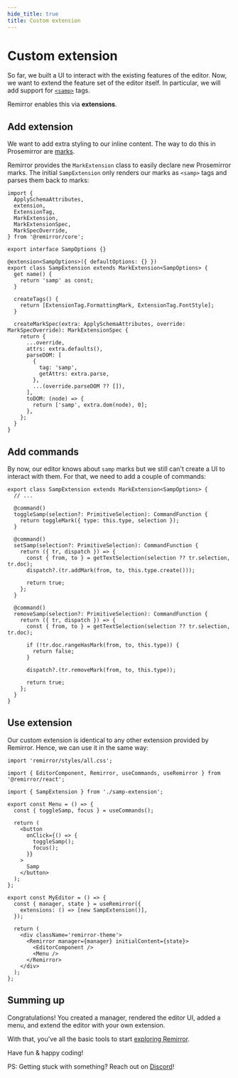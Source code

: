 ```yaml
---
hide_title: true
title: Custom extension
---
```


# Custom extension

So far, we built a UI to interact with the existing features of the editor. Now, we want to extend the feature set of the editor itself. In particular, we will add support for [`<samp>`](https://developer.mozilla.org/en-US/docs/Web/HTML/Element/samp) tags.

Remirror enables this via **extensions**.

## Add extension

We want to add extra styling to our inline content. The way to do this in Prosemirror are [marks](https://prosemirror.net/docs/guide/#schema.marks).

Remirror provides the `MarkExtension` class to easily declare new Prosemirror marks. The initial `SampExtension` only renders our marks as `<samp>` tags and parses them back to marks:

```tsx
import {
  ApplySchemaAttributes,
  extension,
  ExtensionTag,
  MarkExtension,
  MarkExtensionSpec,
  MarkSpecOverride,
} from '@remirror/core';

export interface SampOptions {}

@extension<SampOptions>({ defaultOptions: {} })
export class SampExtension extends MarkExtension<SampOptions> {
  get name() {
    return 'samp' as const;
  }

  createTags() {
    return [ExtensionTag.FormattingMark, ExtensionTag.FontStyle];
  }

  createMarkSpec(extra: ApplySchemaAttributes, override: MarkSpecOverride): MarkExtensionSpec {
    return {
      ...override,
      attrs: extra.defaults(),
      parseDOM: [
        {
          tag: 'samp',
          getAttrs: extra.parse,
        },
        ...(override.parseDOM ?? []),
      ],
      toDOM: (node) => {
        return ['samp', extra.dom(node), 0];
      },
    };
  }
}
```

## Add commands

By now, our editor knows about `samp` marks but we still can't create a UI to interact with them. For that, we need to add a couple of commands:

```tsx
export class SampExtension extends MarkExtension<SampOptions> {
  // ...

  @command()
  toggleSamp(selection?: PrimitiveSelection): CommandFunction {
    return toggleMark({ type: this.type, selection });
  }

  @command()
  setSamp(selection?: PrimitiveSelection): CommandFunction {
    return ({ tr, dispatch }) => {
      const { from, to } = getTextSelection(selection ?? tr.selection, tr.doc);
      dispatch?.(tr.addMark(from, to, this.type.create()));

      return true;
    };
  }

  @command()
  removeSamp(selection?: PrimitiveSelection): CommandFunction {
    return ({ tr, dispatch }) => {
      const { from, to } = getTextSelection(selection ?? tr.selection, tr.doc);

      if (!tr.doc.rangeHasMark(from, to, this.type)) {
        return false;
      }

      dispatch?.(tr.removeMark(from, to, this.type));

      return true;
    };
  }
}
```

## Use extension

Our custom extension is identical to any other extension provided by Remirror. Hence, we can use it in the same way:

```tsx
import 'remirror/styles/all.css';

import { EditorComponent, Remirror, useCommands, useRemirror } from '@remirror/react';

import { SampExtension } from './samp-extension';

export const Menu = () => {
  const { toggleSamp, focus } = useCommands();

  return (
    <button
      onClick={() => {
        toggleSamp();
        focus();
      }}
    >
      Samp
    </button>
  );
};

export const MyEditor = () => {
  const { manager, state } = useRemirror({
    extensions: () => [new SampExtension()],
  });

  return (
    <div className='remirror-theme'>
      <Remirror manager={manager} initialContent={state}>
        <EditorComponent />
        <Menu />
      </Remirror>
    </div>
  );
};
```

## Summing up

Congratulations! You created a manager, rendered the editor UI, added a menu, and extend the editor with your own extension.

With that, you've all the basic tools to start [exploring Remirror](https://remirror.vercel.app).

Have fun & happy coding!

PS: Getting stuck with something? Reach out on [Discord](https://remirror.io/chat)!
